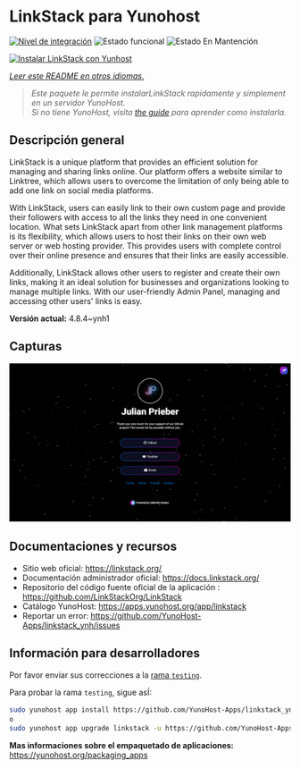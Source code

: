 <!--
Este archivo README esta generado automaticamente<https://github.com/YunoHost/apps/tree/master/tools/readme_generator>
No se debe editar a mano.
-->

# LinkStack para Yunohost

[![Nivel de integración](https://apps.yunohost.org/badge/integration/linkstack)](https://ci-apps.yunohost.org/ci/apps/linkstack/)
![Estado funcional](https://apps.yunohost.org/badge/state/linkstack)
![Estado En Mantención](https://apps.yunohost.org/badge/maintained/linkstack)

[![Instalar LinkStack con Yunhost](https://install-app.yunohost.org/install-with-yunohost.svg)](https://install-app.yunohost.org/?app=linkstack)

*[Leer este README en otros idiomas.](./ALL_README.md)*

> *Este paquete le permite instalarLinkStack rapidamente y simplement en un servidor YunoHost.*  
> *Si no tiene YunoHost, visita [the guide](https://yunohost.org/install) para aprender como instalarla.*

## Descripción general

LinkStack is a unique platform that provides an efficient solution for managing and sharing links online. Our platform offers a website similar to Linktree, which allows users to overcome the limitation of only being able to add one link on social media platforms.

With LinkStack, users can easily link to their own custom page and provide their followers with access to all the links they need in one convenient location. What sets LinkStack apart from other link management platforms is its flexibility, which allows users to host their links on their own web server or web hosting provider. This provides users with complete control over their online presence and ensures that their links are easily accessible.

Additionally, LinkStack allows other users to register and create their own links, making it an ideal solution for businesses and organizations looking to manage multiple links. With our user-friendly Admin Panel, managing and accessing other users' links is easy.


**Versión actual:** 4.8.4~ynh1

## Capturas

![Captura de LinkStack](./doc/screenshots/preview.png)

## Documentaciones y recursos

- Sitio web oficial: <https://linkstack.org/>
- Documentación administrador oficial: <https://docs.linkstack.org/>
- Repositorio del código fuente oficial de la aplicación : <https://github.com/LinkStackOrg/LinkStack>
- Catálogo YunoHost: <https://apps.yunohost.org/app/linkstack>
- Reportar un error: <https://github.com/YunoHost-Apps/linkstack_ynh/issues>

## Información para desarrolladores

Por favor enviar sus correcciones a la [rama `testing`](https://github.com/YunoHost-Apps/linkstack_ynh/tree/testing).

Para probar la rama `testing`, sigue asÍ:

```bash
sudo yunohost app install https://github.com/YunoHost-Apps/linkstack_ynh/tree/testing --debug
o
sudo yunohost app upgrade linkstack -u https://github.com/YunoHost-Apps/linkstack_ynh/tree/testing --debug
```

**Mas informaciones sobre el empaquetado de aplicaciones:** <https://yunohost.org/packaging_apps>
